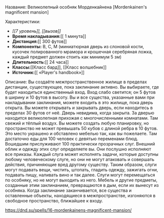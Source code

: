 Название: Великолепный особняк Морденкайнена \[Mordenkainen's magnificent mansion] 

Характеристики:
- *[[7 уровень]], [[вызов]]*
- **Время накладывания:**[[ 1 минута]]
- **Дистанция:**[[ 300 футов]]
- **Компоненты:** В, С, М (миниатюрная дверь из слоновой кости, кусочек полированного мрамора и крошечная серебряная ложка, каждый предмет должен стоить как минимум 5 зм)
- **Длительность:**[[ 24 часа]]
- **Классы:**[[Класс  бард]], [[Класс волшебник]]
- **Источник:**[[ «Player's handbook»]]

Описание:
Вы создаёте межпространственное жилище в пределах дистанции, существующее, пока заклинание активно. Вы выбираете, где будет находиться единственный вход. Вход слабо светится; он 5 футов в ширину и 10 футов в высоту. Вы и все существа, указанные вами при накладывании заклинания, можете входить в это жилище, пока дверь открыта. Вы можете открывать и закрывать дверь, если находитесь в пределах 30 футов от неё. Дверь невидима, когда закрыта.
За дверью находится великолепная прихожая с многочисленными комнатами. Там свежий и тёплый воздух.
Вы можете создать любую планировку, но пространство не может превышать 50 кубов с длиной ребра в 10 футов. Это место украшено и обставлено мебелью так, как вы пожелаете. Там достаточно еды для 100 человек с девятью переменами блюд. Вошедшим прислуживают 100 практически прозрачных слуг. Внешний облик и одежду этих слуг определяете вы. Они послушно исполняют все приказы. Каждый слуга может исполнять задачи, которые доступны любому человеческому слуге, но они не могут атаковать и совершать действия, причиняющие вред другому существу. Таким образом, слуги могут подавать вещи, чистить, штопать, гладить одежду, зажигать огни, подавать пищу, наливать вино и так далее. Слуги могут перемещаться по особняку, но не могут выходить из него. Мебель и другие предметы, созданные этим заклинанием, превращаются в дым, если их вынесут из особняка. Когда заклинание заканчивается, все существа и оставленные объекты, находящиеся в межпространстве, изгоняются в свободное пространство, ближайшее к входу.

https://dnd.su/spells/16-mordenkainens-magnificent-mansion/